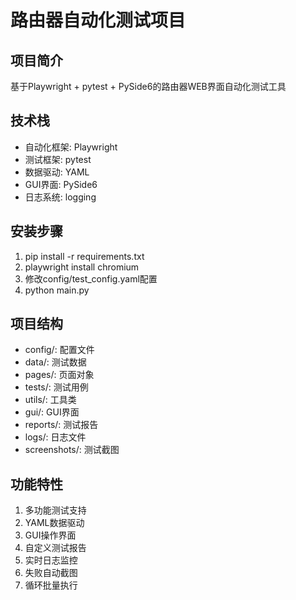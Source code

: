 # 路由器自动化测试项目

## 项目简介
基于Playwright + pytest + PySide6的路由器WEB界面自动化测试工具

## 技术栈
- 自动化框架: Playwright
- 测试框架: pytest  
- 数据驱动: YAML
- GUI界面: PySide6
- 日志系统: logging

## 安装步骤
1. pip install -r requirements.txt
2. playwright install chromium
3. 修改config/test_config.yaml配置
4. python main.py

## 项目结构
- config/: 配置文件
- data/: 测试数据
- pages/: 页面对象
- tests/: 测试用例
- utils/: 工具类
- gui/: GUI界面
- reports/: 测试报告
- logs/: 日志文件
- screenshots/: 测试截图

## 功能特性
1. 多功能测试支持
2. YAML数据驱动
3. GUI操作界面
4. 自定义测试报告
5. 实时日志监控
6. 失败自动截图
7. 循环批量执行
